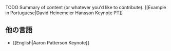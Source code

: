 TODO Summary of content (or whatever you'd like to contribute).  [[Example in Portuguese|David Heinemeier Hansson Keynote PT]]

## 他の言語

* [[English|Aaron Patterson Keynote]]